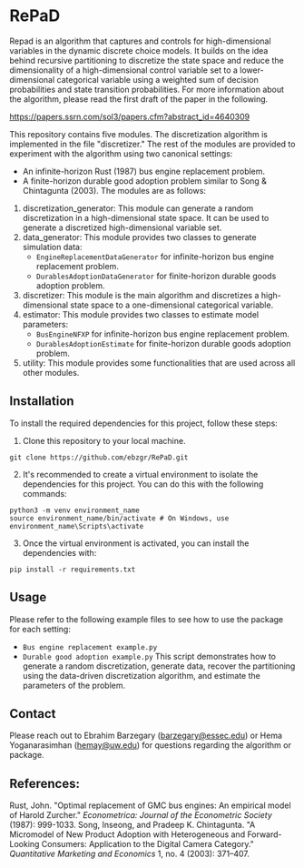 # RePaD

Repad is an algorithm that captures and controls for high-dimensional variables in the dynamic discrete choice models. It builds on the idea behind recursive partitioning to discretize the state space and reduce the dimensionality of a high-dimensional control variable set to a lower-dimensional categorical variable using a weighted sum of decision probabilities and state transition probabilities.
For more information about the algorithm, please read the first draft of the paper in the following.

https://papers.ssrn.com/sol3/papers.cfm?abstract_id=4640309

This repository contains five modules. The discretization algorithm is implemented in the file "discretizer." The rest of the modules are provided to experiment with the algorithm using two canonical settings:
- An infinite-horizon Rust (1987) bus engine replacement problem.
- A finite-horizon durable good adoption problem similar to Song & Chintagunta (2003). The modules are as follows:
1. discretization_generator: This module can generate a random discretization in a high-dimensional state space. It can be used to generate a discretized high-dimensional variable set.
2. data_generator: This module provides two classes to generate simulation data:
   - `EngineReplacementDataGenerator` for infinite-horizon bus engine replacement problem.
   - `DurablesAdoptionDataGenerator` for finite-horizon durable goods adoption problem.
3. discretizer: This module is the main algorithm and discretizes a high-dimensional state space to a one-dimensional categorical variable.
4. estimator: This module provides two classes to estimate model parameters:
   - `BusEngineNFXP` for infinite-horizon bus engine replacement problem.
   - `DurablesAdoptionEstimate` for finite-horizon durable goods adoption problem.
5. utility: This module provides some functionalities that are used across all other modules.

## Installation

To install the required dependencies for this project, follow these steps:

1. Clone this repository to your local machine.

```
git clone https://github.com/ebzgr/RePaD.git
```

2. It's recommended to create a virtual environment to isolate the dependencies for this project. You can do this with the following commands:

```
python3 -m venv environment_name
source environment_name/bin/activate # On Windows, use environment_name\Scripts\activate
```

3. Once the virtual environment is activated, you can install the dependencies with:

```
pip install -r requirements.txt
```


## Usage

Please refer to the following example files to see how to use the package for each setting:
- `Bus engine replacement example.py`
- `Durable good adoption example.py` 
This script demonstrates how to generate a random discretization, generate data, recover the partitioning using the data-driven discretization algorithm, and estimate the parameters of the problem.

## Contact

Please reach out to Ebrahim Barzegary (barzegary@essec.edu) or Hema Yoganarasimhan (hemay@uw.edu) for questions regarding the algorithm or package.

## References:

Rust, John. "Optimal replacement of GMC bus engines: An empirical model of Harold Zurcher." _Econometrica: Journal of the Econometric Society_ (1987): 999-1033.
Song, Inseong, and Pradeep K. Chintagunta. "A Micromodel of New Product Adoption with Heterogeneous and Forward-Looking Consumers: Application to the Digital Camera Category." *Quantitative Marketing and Economics* 1, no. 4 (2003): 371–407.